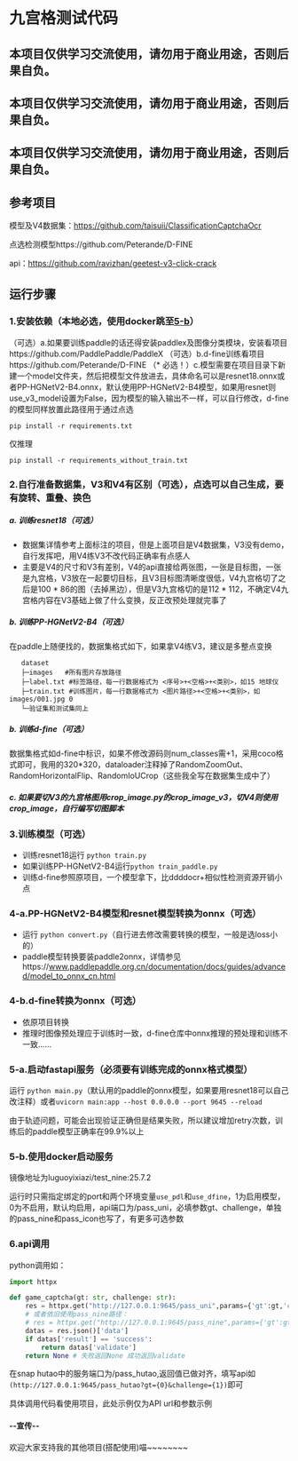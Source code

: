 # 九宫格测试代码

## **本项目仅供学习交流使用，请勿用于商业用途，否则后果自负。**

## **本项目仅供学习交流使用，请勿用于商业用途，否则后果自负。**

## **本项目仅供学习交流使用，请勿用于商业用途，否则后果自负。**

## 参考项目

模型及V4数据集：https://github.com/taisuii/ClassificationCaptchaOcr

点选检测模型https://github.com/Peterande/D-FINE

api：https://github.com/ravizhan/geetest-v3-click-crack

## 运行步骤

### 1.安装依赖（本地必选，使用docker跳至[5-b](#docker)）

（可选）a.如果要训练paddle的话还得安装paddlex及图像分类模块，安装看项目https://github.com/PaddlePaddle/PaddleX
（可选）b.d-fine训练看项目https://github.com/Peterande/D-FINE
（* 必选！）c.模型需要在项目目录下新建一个model文件夹，然后把模型文件放进去，具体命名可以是resnet18.onnx或者PP-HGNetV2-B4.onnx，默认使用PP-HGNetV2-B4模型，如果用resnet则use_v3_model设置为False，因为模型的输入输出不一样，可以自行修改，d-fine的模型同样放置此路径用于通过点选

```
pip install -r requirements.txt
```

仅推理
```
pip install -r requirements_without_train.txt
```

### 2.自行准备数据集，V3和V4有区别（可选），点选可以自己生成，要有旋转、重叠、换色

##### a. 训练resnet18（可选）

- 数据集详情参考上面标注的项目，但是上面项目是V4数据集，V3没有demo，自行发挥吧，用V4练V3不改代码正确率有点感人
- 主要是V4的尺寸和V3有差别，V4的api直接给两张图，一张是目标图，一张是九宫格，V3放在一起要切目标，且V3目标图清晰度很低，V4九宫格切了之后是100 * 86的图（去掉黑边），但是V3九宫格切的是112 * 112，不确定V4九宫格内容在V3基础上做了什么变换，反正改预处理就完事了

##### b. 训练PP-HGNetV2-B4（可选）

在paddle上随便找的，数据集格式如下，如果拿V4练V3，建议是多整点变换

```
   dataset
   ├─images   #所有图片存放路径
   ├─label.txt #标签路径，每一行数据格式为 <序号>+<空格>+<类别>，如15 地球仪
   ├─train.txt #训练图片，每一行数据格式为 <图片路径>+<空格>+<类别>，如images/001.jpg 0
   └─验证集和测试集同上
```

##### b. 训练d-fine（可选）

数据集格式如d-fine中标识，如果不修改源码则num_classes需+1，采用coco格式即可，我用的320*320，dataloader注释掉了RandomZoomOut、RandomHorizontalFlip、RandomIoUCrop（这些我全写在数据集生成中了）

##### c. 如果要切V3的九宫格图用crop_image.py的crop_image_v3，切V4则使用crop_image，自行编写切图脚本

### 3.训练模型（可选）

- 训练resnet18运行 `python train.py`
- 如果训练PP-HGNetV2-B4运行`python train_paddle.py`
- 训练d-fine参照原项目，一个模型拿下，比ddddocr+相似性检测资源开销小点

### 4-a.PP-HGNetV2-B4模型和resnet模型转换为onnx（可选）

- 运行 `python convert.py`（自行进去修改需要转换的模型，一般是选loss小的）
- paddle模型转换要装paddle2onnx，详情参见https://www.paddlepaddle.org.cn/documentation/docs/guides/advanced/model_to_onnx_cn.html

### 4-b.d-fine转换为onnx（可选）

- 依原项目转换
- 推理时图像预处理应于训练时一致，d-fine仓库中onnx推理的预处理和训练不一致……
  
### 5-a.启动fastapi服务（必须要有训练完成的onnx格式模型）

运行 `python main.py`（默认用的paddle的onnx模型，如果要用resnet18可以自己改注释）或者`uvicorn main:app --host 0.0.0.0 --port 9645 --reload`

由于轨迹问题，可能会出现验证正确但是结果失败，所以建议增加retry次数，训练后的paddle模型正确率在99.9%以上

### 5-b.使用docker启动服务 

镜像地址为<span id="docker">luguoyixiazi/test_nine:25.7.2</span>

运行时只需指定绑定的port和两个环境变量`use_pdl`和`use_dfine`，1为启用模型，0为不启用，默认均启用，api端口为/pass_uni，必填参数gt、challenge，单独的pass_nine和pass_icon也写了，有更多可选参数

### 6.api调用

python调用如：

```python
import httpx

def game_captcha(gt: str, challenge: str):
	res = httpx.get("http://127.0.0.1:9645/pass_uni",params={'gt':gt,'challenge':challenge},timeout=10)
	# 或者依旧使用pass_nine路径：
	# res = httpx.get("http://127.0.0.1:9645/pass_nine",params={'gt':gt,'challenge':challenge,'use_v3_model':True,"save_result":False},timeout=10)
	datas = res.json()['data']
    if datas['result'] == 'success':
        return datas['validate']
    return None # 失败返回None 成功返回validate
```

在snap hutao中的服务端口为/pass_hutao,返回值已做对齐，填写api如`(http://127.0.0.1:9645/pass_hutao?gt={0}&challenge={1})`即可

具体调用代码看使用项目，此处示例仅为API url和参数示例

#### --宣传--

欢迎大家支持我的其他项目(搭配使用)喵~~~~~~~~

